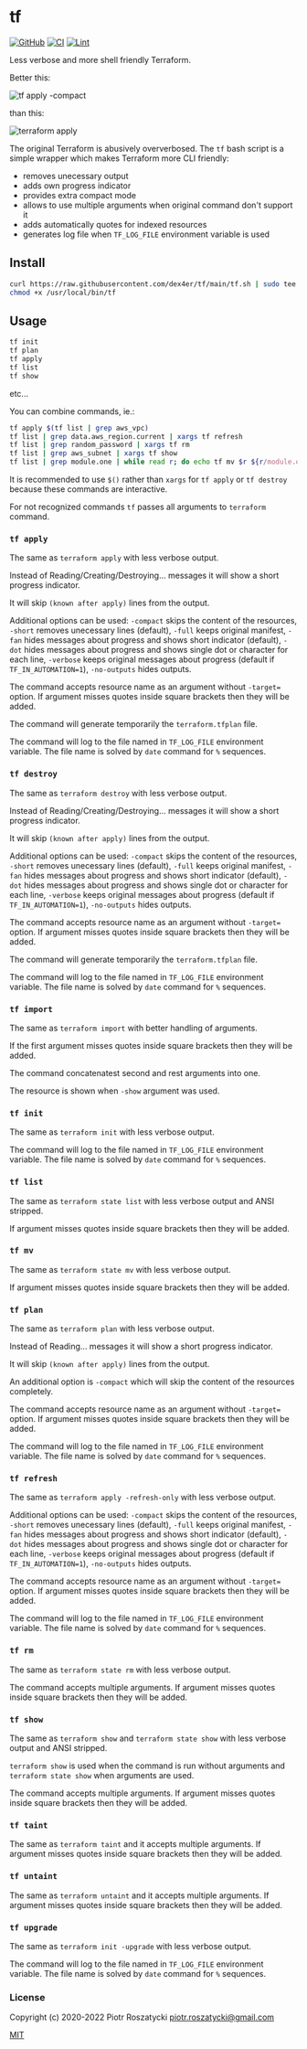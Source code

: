 # tf

[![GitHub](https://img.shields.io/github/v/release/dex4er/tf?display_name=tag&sort=semver)](https://github.com/dex4er/tf)
[![CI](https://github.com/dex4er/tf/actions/workflows/ci.yaml/badge.svg)](https://github.com/dex4er/tf/actions/workflows/ci.yaml)
[![Lint](https://github.com/dex4er/tf/actions/workflows/lint.yaml/badge.svg)](https://github.com/dex4er/tf/actions/workflows/lint.yaml)

Less verbose and more shell friendly Terraform.

Better this:

![tf apply -compact](tf-apply-compact.gif)

than this:

![terraform apply](terraform-apply.gif)

The original Terraform is abusively oververbosed. The `tf` bash script is a
simple wrapper which makes Terraform more CLI friendly:

- removes unecessary output
- adds own progress indicator
- provides extra compact mode
- allows to use multiple arguments when original command don't support it
- adds automatically quotes for indexed resources
- generates log file when `TF_LOG_FILE` environment variable is used

## Install

```sh
curl https://raw.githubusercontent.com/dex4er/tf/main/tf.sh | sudo tee /usr/local/bin/tf
chmod +x /usr/local/bin/tf
```

## Usage

```sh
tf init
tf plan
tf apply
tf list
tf show
```

etc...

You can combine commands, ie.:

```sh
tf apply $(tf list | grep aws_vpc)
tf list | grep data.aws_region.current | xargs tf refresh
tf list | grep random_password | xargs tf rm
tf list | grep aws_subnet | xargs tf show
tf list | grep module.one | while read r; do echo tf mv $r ${r/module.one./module.two.}; done | bash -x
```

It is recommended to use `$()` rather than `xargs` for `tf apply` or `tf destroy` because these commands are interactive.

For not recognized commands `tf` passes all arguments to `terraform` command.

### `tf apply`

The same as `terraform apply` with less verbose output.

Instead of Reading/Creating/Destroying... messages it will show a short progress
indicator.

It will skip `(known after apply)` lines from the output.

Additional options can be used: `-compact` skips the content of the resources,
`-short` removes unecessary lines (default), `-full` keeps original manifest,
`-fan` hides messages about progress and shows short indicator (default), `-dot`
hides messages about progress and shows single dot or character for each line,
`-verbose` keeps original messages about progress (default if
`TF_IN_AUTOMATION=1`), `-no-outputs` hides outputs.

The command accepts resource name as an argument without `-target=` option. If
argument misses quotes inside square brackets then they will be added.

The command will generate temporarily the `terraform.tfplan` file.

The command will log to the file named in `TF_LOG_FILE` environment variable.
The file name is solved by `date` command for `%` sequences.

### `tf destroy`

The same as `terraform destroy` with less verbose output.

Instead of Reading/Creating/Destroying... messages it will show a short progress
indicator.

It will skip `(known after apply)` lines from the output.

Additional options can be used: `-compact` skips the content of the resources,
`-short` removes unecessary lines (default), `-full` keeps original manifest,
`-fan` hides messages about progress and shows short indicator (default), `-dot`
hides messages about progress and shows single dot or character for each line,
`-verbose` keeps original messages about progress (default if
`TF_IN_AUTOMATION=1`), `-no-outputs` hides outputs.

The command accepts resource name as an argument without `-target=` option. If
argument misses quotes inside square brackets then they will be added.

The command will generate temporarily the `terraform.tfplan` file.

The command will log to the file named in `TF_LOG_FILE` environment variable.
The file name is solved by `date` command for `%` sequences.

### `tf import`

The same as `terraform import` with better handling of arguments.

If the first argument misses quotes inside square brackets then they will be
added.

The command concatenatest second and rest arguments into one.

The resource is shown when `-show` argument was used.

### `tf init`

The same as `terraform init` with less verbose output.

The command will log to the file named in `TF_LOG_FILE` environment variable.
The file name is solved by `date` command for `%` sequences.

### `tf list`

The same as `terraform state list` with less verbose output and ANSI stripped.

If argument misses quotes inside square brackets then they will be added.

### `tf mv`

The same as `terraform state mv` with less verbose output.

If argument misses quotes inside square brackets then they will be added.

### `tf plan`

The same as `terraform plan` with less verbose output.

Instead of Reading... messages it will show a short progress indicator.

It will skip `(known after apply)` lines from the output.

An additional option is `-compact` which will skip the content of the resources
completely.

The command accepts resource name as an argument without `-target=` option. If
argument misses quotes inside square brackets then they will be added.

The command will log to the file named in `TF_LOG_FILE` environment variable.
The file name is solved by `date` command for `%` sequences.

### `tf refresh`

The same as `terraform apply -refresh-only` with less verbose output.

Additional options can be used: `-compact` skips the content of the resources,
`-short` removes unecessary lines (default), `-full` keeps original manifest,
`-fan` hides messages about progress and shows short indicator (default), `-dot`
hides messages about progress and shows single dot or character for each line,
`-verbose` keeps original messages about progress (default if
`TF_IN_AUTOMATION=1`), `-no-outputs` hides outputs.

The command accepts resource name as an argument without `-target=` option. If
argument misses quotes inside square brackets then they will be added.

The command will log to the file named in `TF_LOG_FILE` environment variable.
The file name is solved by `date` command for `%` sequences.

### `tf rm`

The same as `terraform state rm` with less verbose output.

The command accepts multiple arguments. If argument misses quotes inside square
brackets then they will be added.

### `tf show`

The same as `terraform show` and `terraform state show` with less verbose output
and ANSI stripped.

`terraform show` is used when the command is run without arguments and
`terraform state show` when arguments are used.

The command accepts multiple arguments. If argument misses quotes inside square
brackets then they will be added.

### `tf taint`

The same as `terraform taint` and it accepts multiple arguments. If argument
misses quotes inside square brackets then they will be added.

### `tf untaint`

The same as `terraform untaint` and it accepts multiple arguments. If argument
misses quotes inside square brackets then they will be added.

### `tf upgrade`

The same as `terraform init -upgrade` with less verbose output.

The command will log to the file named in `TF_LOG_FILE` environment variable.
The file name is solved by `date` command for `%` sequences.

### License

Copyright (c) 2020-2022 Piotr Roszatycki <piotr.roszatycki@gmail.com>

[MIT](https://opensource.org/licenses/MIT)
